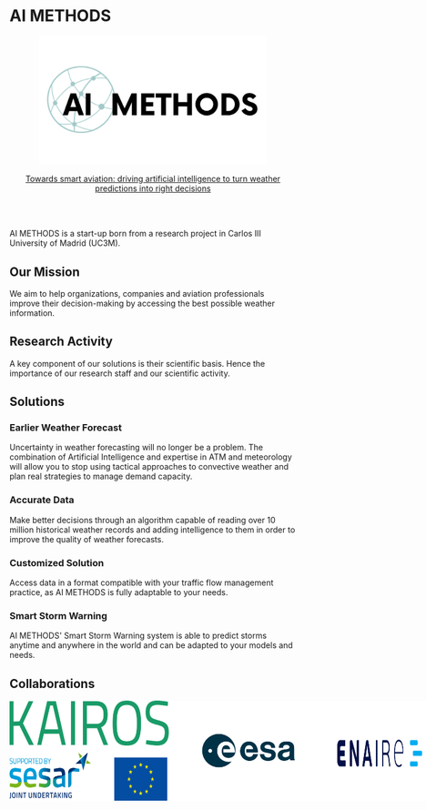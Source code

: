 # AI METHODS

<p align="center">
  <img src=Images/AIMETHODS_logo.png width="400">
</p>

<p align="center">
  <a href="https://www.aimethods.com/" target="_blank">Towards smart aviation: driving artificial intelligence to turn weather predictions into right decisions</a>
</p>

<br><br>

AI METHODS is a start-up born from a research project in Carlos III University of Madrid (UC3M).

## Our Mission
We aim to help organizations, companies and aviation professionals improve their decision-making by accessing the best possible weather information.

## Research Activity

A key component of our solutions is their scientific basis. Hence the importance of our research staff and our scientific activity.

## Solutions

### Earlier Weather Forecast

Uncertainty in weather forecasting will no longer be a problem. The combination of Artificial Intelligence and expertise in ATM and meteorology will allow you to stop using tactical approaches to convective weather and plan real strategies to manage demand capacity.

### Accurate Data

Make better decisions through an algorithm capable of reading over 10 million historical weather records and adding intelligence to them in order to improve the quality of weather forecasts.

### Customized Solution

Access data in a format compatible with your traffic flow management practice, as AI METHODS is fully adaptable to your needs.

### Smart Storm Warning

AI METHODS' Smart Storm Warning system is able to predict storms anytime and anywhere in the world and can be adapted to your models and needs.

## Collaborations

<div style="display: flex;" align: "center">
  <img src=Images/KAIROS_logo.png width="280">
  <img src=Images/ESA_logo.jpg width="280">
  <img src=Images/ENAIRE_logo.png width="280">
  <br><br><br><br><br><br>
  <div align="center">
    <a href="https://www.sesarju.eu/projects/KAIROSeesa" target="_blank" style="color: #0066cc; text-decoration: none;">KAIROS Official WebSite</a> |
    <a href="https://www.esa.int/" target="_blank" style="color: #0066cc; text-decoration: none;">ESA Official WebSite</a> |
    <a href="https://www.enaire.es/home" target="_blank" style="color: #0066cc; text-decoration: none;">ENAIRE Official WebSite</a>
  </div>
</div>
